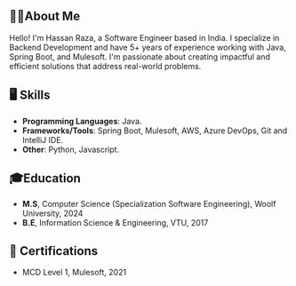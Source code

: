 ## 👨‍💼About Me
Hello! I'm Hassan Raza, a Software Engineer based in India. I specialize in Backend Development and have 5+ years of experience working with Java, Spring Boot, and Mulesoft. I'm passionate about creating impactful and efficient solutions that address real-world problems.


## 🖥 Skills
- **Programming Languages**: Java.
- **Frameworks/Tools**: Spring Boot, Mulesoft, AWS, Azure DevOps, Git and IntelliJ IDE.
- **Other**: Python, Javascript.

## 🎓Education
- **M.S**, Computer Science (Specialization Software Engineering), Woolf University, 2024
- **B.E**, Information Science & Engineering, VTU, 2017

## 📔 Certifications
- MCD Level 1, Mulesoft, 2021


